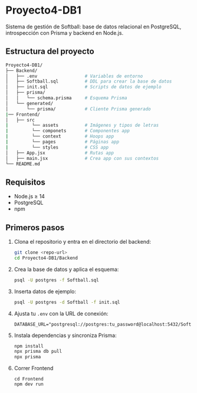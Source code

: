 # Proyecto4-DB1

Sistema de gestión de Softball: base de datos relacional en PostgreSQL, introspección con Prisma y backend en Node.js.

## Estructura del proyecto

```bash
Proyecto4-DB1/
├── Backend/
│   ├── .env                  # Variables de entorno
│   ├── Softball.sql          # DDL para crear la base de datos
│   ├── init.sql              # Scripts de datos de ejemplo
│   ├── prisma/
│   │   └── schema.prisma     # Esquema Prisma
│   └── generated/
│       └── prisma/           # Cliente Prisma generado
|── Frontend/
│   ├── src
|         └── assets          # Imágenes y tipos de letras
|         └── componets       # Componentes app
|         └── context         # Hoops app
|         └── pages           # Páginas app
|         └── styles          # CSS app
│   ├── App.jsx               # Rutas app
│   ├── main.jsx              # Crea app con sus contextos
└── README.md
```

## Requisitos

- Node.js ≥ 14  
- PostgreSQL  
- npm  

## Primeros pasos

1. Clona el repositorio y entra en el directorio del backend:  
   ```bash
   git clone <repo-url>
   cd Proyecto4-DB1/Backend
   ```
2. Crea la base de datos y aplica el esquema:  
   ```bash
   psql -U postgres -f Softball.sql
   ```
3. Inserta datos de ejemplo:  
   ```bash
   psql -U postgres -d Softball -f init.sql
   ```
4. Ajusta tu `.env` con la URL de conexión:  
   ```properties
   DATABASE_URL="postgresql://postgres:tu_password@localhost:5432/Softball"
   ```
5. Instala dependencias y sincroniza Prisma:  
   ```bash
   npm install
   npx prisma db pull
   npx prisma
      ```
6. Correr Frontend
   ```frontend
   cd Frontend
   npm dev run
   ```
